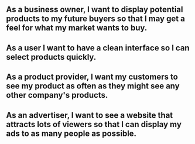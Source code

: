 ## As a business owner, I want to display potential products to my future buyers so that I may get a feel for what my market wants to buy.

## As a user I want to have a clean interface so I can select products quickly.

## As a product provider, I want my customers to see my product as often as they might see any other company's products.

## As an advertiser, I want to see a website that attracts lots of viewers so that I can display my ads to as many people as possible.